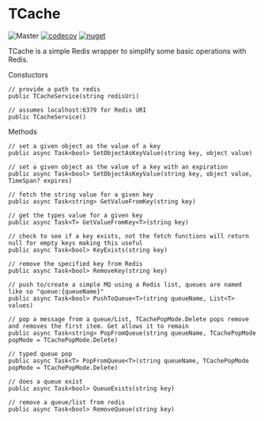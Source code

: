 # TCache
![Master](https://github.com/greenygh0st/tcache/workflows/Master/badge.svg?branch=master) [![codecov](https://codecov.io/gh/greenygh0st/tcache/branch/master/graph/badge.svg)](https://codecov.io/gh/greenygh0st/tcache) [![nuget](https://img.shields.io/nuget/v/TCache)](https://www.nuget.org/packages/TCache/)

TCache is a simple Redis wrapper to simplify some basic operations with Redis.

Constuctors
```
// provide a path to redis
public TCacheService(string redisUri)

// assumes localhost:6379 for Redis URI
public TCacheService()
```

Methods
```
// set a given object as the value of a key
public async Task<bool> SetObjectAsKeyValue(string key, object value)

// set a given object as the value of a key with an expiration
public async Task<bool> SetObjectAsKeyValue(string key, object value, TimeSpan? expires)

// fetch the string value for a given key
public async Task<string> GetValueFromKey(string key)

// get the types value for a given key
public async Task<T> GetValueFromKey<T>(string key)

// check to see if a key exists, not the fetch functions will return null for empty keys making this useful
public async Task<bool> KeyExists(string key)

// remove the specified key from Redis
public async Task<bool> RemoveKey(string key)

// push to/create a simple MQ using a Redis list, queues are named like so "queue:{queueName}"
public async Task<bool> PushToQueue<T>(string queueName, List<T> values)

// pop a message from a queue/List, TCachePopMode.Delete pops remove and removes the first item. Get allows it to remain
public async Task<string> PopFromQueue(string queueName, TCachePopMode popMode = TCachePopMode.Delete)

// typed queue pop
public async Task<T> PopFromQueue<T>(string queueName, TCachePopMode popMode = TCachePopMode.Delete)

// does a queue exist
public async Task<bool> QueueExists(string key)

// remove a queue/list from redis
public async Task<bool> RemoveQueue(string key)

```
